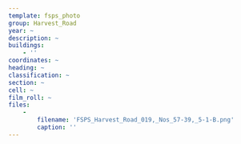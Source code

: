 ```yaml
---
template: fsps_photo
group: Harvest_Road
year: ~
description: ~
buildings:
    - ''
coordinates: ~
heading: ~
classification: ~
section: ~
cell: ~
film_roll: ~
files:
    -
        filename: 'FSPS_Harvest_Road_019,_Nos_57-39,_5-1-B.png'
        caption: ''
---
```

